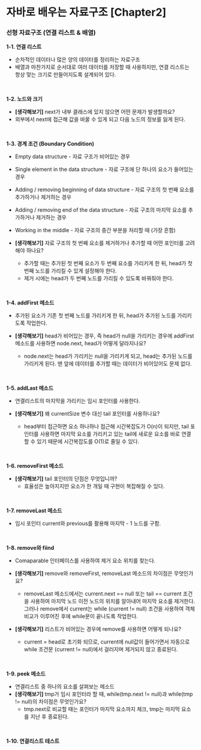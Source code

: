 # 자바로 배우는 자료구조 [Chapter2]

### 선형 자료구조 (연결 리스트 & 배열)

**1-1. 연결 리스트**

- 순차적인 데이터나 많은 양의 데이터를 정리하는 자료구조
- 배열과 마찬가지로 순서대로 여러 데이터를 저장할 때 사용하지만, 연결 리스트는 항상 맞는 크기로 만들어지도록 설계되어 있다.

<br/>



**1-2. 노드와 크기**

- **[생각해보기]** next가 내부 클래스에 있지 않으면 어떤 문제가 발생할까요?
- 외부에서 next에 접근해 값을 바꿀 수 있게 되고 다음 노드의 정보를 잃게 된다.

<br/>



**1-3. 경계 조건 (Boundary Condition)**

- Empty data structure - 자료 구조가 비어있는 경우
- Single element in the data structure - 자료 구조에 단 하나의 요소가 들어있는 경우

- Adding / removing beginning of data structure - 자료 구조의 첫 번째 요소를 추가하거나 제거하는 경우
- Adding / removing end of the data structure - 자료 구조의 마지막 요소를 추가하거나 제거하는 경우
- Working in the middle - 자료 구조의 중간 부분을 처리할 때 (가장 흔함)

- **[생각해보기]** 자료 구조의 첫 번째 요소를 제거하거나 추가할 때 어떤 포인터를 고려해야 하나요?
  - 추가할 때는 추가된 첫 번째 요소가 두 번째 요소를 가리키게 한 뒤, head가 첫 번째 노드를 가리킬 수 있게 설정해야 한다.
  - 제거 시에는 head가 두 번째 노드를 가리킬 수 있도록 바꿔줘야 한다.

<br/>



**1-4. addFirst 메소드**

- 추가된 요소가 기존 첫 번째 노드를 가리키게 한 뒤,  head가 추가된 노드를 가리키도록 작업한다.

- **[생각해보기]** head가 비어있는 경우, 즉 head가 null을 가리키는 경우에 addFirst 메소드를 사용하면 node.next, head가 어떻게 달라지나요?
  - node.next는 head가 가리키는 null을 가리키게 되고, head는 추가된 노드를 가리키게 된다. 맨 앞에 데이터를 추가할 때는 데이터가 비어있어도 문제 없다.

<br/>



**1-5. addLast 메소드**

- 연결리스트의 마지막을 가리키는 임시 포인터를 사용한다.

- **[생각해보기]** 왜 currentSize 변수 대신 tail 포인터를 사용하나요?
  - head부터 접근하면 요소 하나하나 접근해 시간복잡도가 O(n)이 되지만, tail 포인터를 사용하면 마지막 요소를 가리키고 있는 tail에 새로운 요소를 바로 연결할 수 있기 때문에 시간복잡도를 O(1)로 줄일 수 있다.

<br/>

**1-6. removeFirst 메소드**

- **[생각해보기]** tail 포인터의 단점은 무엇입니까?
  - 효율성은 높아지지만 요소가 한 개일 때 구현이 복잡해질 수 있다.

<br/>

**1-7. removeLast 메소드**

- 임시 포인터 current와 previous를 활용해 마지막 - 1 노드를 구함.

<br/>

**1-8. remove와 fiind**

- Comaparable  인터페이스를 사용하여 제거 요소 위치를 찾는다.

- **[생각해보기]** remove와 removeFirst, removeLast 메소드의 차이점은 무엇인가요?
  - removeLast 메소드에서는 current.next == null 또는 tail == current 조건을 사용하여 마지막 노드 이전 노드의 위치를 알아내어 마지막 요소를 제거한다. 그러나 remove에서 current는 while (current != null) 조건을 사용하여 객체 비교가 이루어진 후에 while문이 끝나도록 작업한다.
- **[생각해보기]** 리스트가 비어있는 경우에 remove를 사용하면 어떻게 되나요?
  - current = head로 초기화 되므로, current에 null값이 들어가면서 자동으로 while 조건문 (current != null)에서 걸러지며 제거되지 않고 종료된다.

<br/>

**1-9. peek 메소드**

- 연결리스트 중 하나의 요소를 살펴보는 메소드
- **[생각해보기]** tmp가 임시 포인터라 할 때, while(tmp.next != null)과 while(tmp != null)의 차이점은 무엇인가요?
  - tmp.next로 비교할 때는 포인터가 마지막 요소까지 체크, tmp는 마지막 요소를 지난 후 종료된다.

<br/>

**1-10. 연결리스트 테스트**

<br/>
